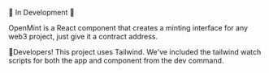 🚧 In Development 🚧

OpenMint is a React component that creates a minting interface for any web3 project, just give it a contract address.

🚨Developers!
This project uses Tailwind. We've included the tailwind watch scripts for both the app and component from the dev command.
